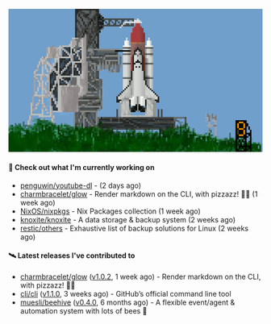 ![](https://raw.githubusercontent.com/penguwin/penguwin/master/assets/shuttle.gif)

#### 🚀 Check out what I'm currently working on

- [penguwin/youtube-dl](https://github.com/penguwin/youtube-dl) -  (2 days ago)
- [charmbracelet/glow](https://github.com/charmbracelet/glow) - Render markdown on the CLI, with pizzazz! 💅🏻 (1 week ago)
- [NixOS/nixpkgs](https://github.com/NixOS/nixpkgs) - Nix Packages collection (1 week ago)
- [knoxite/knoxite](https://github.com/knoxite/knoxite) - A data storage &amp; backup system (2 weeks ago)
- [restic/others](https://github.com/restic/others) - Exhaustive list of backup solutions for Linux (2 weeks ago)

#### 🛰️ Latest releases I've contributed to

- [charmbracelet/glow](https://github.com/charmbracelet/glow) ([v1.0.2](https://github.com/charmbracelet/glow/releases/tag/v1.0.2), 1 week ago) - Render markdown on the CLI, with pizzazz! 💅🏻
- [cli/cli](https://github.com/cli/cli) ([v1.1.0](https://github.com/cli/cli/releases/tag/v1.1.0), 3 weeks ago) - GitHub’s official command line tool
- [muesli/beehive](https://github.com/muesli/beehive) ([v0.4.0](https://github.com/muesli/beehive/releases/tag/v0.4.0), 6 months ago) - A flexible event/agent &amp; automation system with lots of bees 🐝
